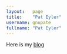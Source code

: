 ```yaml
---
layout:   page
title:    "Pat Eyler"
username: gnupate
fullname: "Pat Eyler"
---
```


Here is my [blog](http://on-ruby.blogspot.com/)
